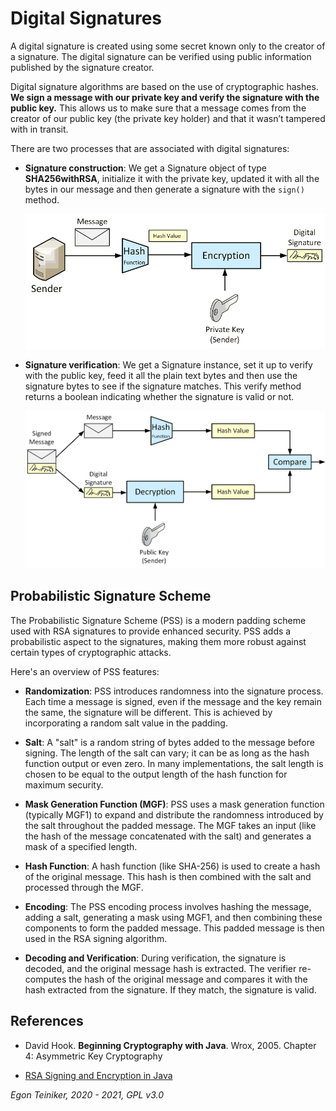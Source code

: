 # Digital Signatures

A digital signature is created using some secret known only to the creator of a signature. 
The digital signature can be verified using public information published by the signature 
creator.

Digital signature algorithms are based on the use of cryptographic hashes.
**We sign a message with our private key and verify the signature with the public key.**
This allows us to make sure that a message comes from the creator of our public key (the 
private key holder) and that it wasn’t tampered with in transit.

There are two processes that are associated with digital signatures:

* **Signature construction**: We get a Signature object of type **SHA256withRSA**, initialize 
    it with the private key, updated it with all the bytes in our message and then generate a 
    signature with the `sign()` method.
    
    ![Digital Signature](Signature.png)

* **Signature verification**: We get a Signature instance, set it up to verify with the public 
    key, feed it all the plain text bytes and then use the signature bytes to see if the 
    signature matches.
    This verify method returns a boolean indicating whether the signature is valid or not.

    ![Digital Signature Verification](VerifySignature.png)


## Probabilistic Signature Scheme
The Probabilistic Signature Scheme (PSS) is a modern padding scheme used with 
RSA signatures to provide enhanced security.
PSS adds a probabilistic aspect to the signatures, making them more robust against certain 
types of cryptographic attacks. 

Here's an overview of PSS features:

* **Randomization**: PSS introduces randomness into the signature process.  
    Each time a message is signed, even if the message and the key remain the same, 
    the signature will be different. This is achieved by incorporating a random 
    salt value in the padding.

* **Salt**: A "salt" is a random string of bytes added to the message before signing. 
    The length of the salt can vary; it can be as long as the hash function output 
    or even zero. In many implementations, the salt length is chosen to be equal to 
    the output length of the hash function for maximum security.

* **Mask Generation Function (MGF)**: PSS uses a mask generation function (typically
    MGF1) to expand and distribute the randomness introduced by the salt throughout 
    the padded message. The MGF takes an input (like the hash of the message 
    concatenated with the salt) and generates a mask of a specified length.

* **Hash Function**: A hash function (like SHA-256) is used to create a hash of 
    the original message. This hash is then combined with the salt and processed 
    through the MGF.

* **Encoding**: The PSS encoding process involves hashing the message, adding a 
    salt, generating a mask using MGF1, and then combining these components to 
    form the padded message. This padded message is then used in the RSA signing algorithm.

* **Decoding and Verification**: During verification, the signature is decoded, 
    and the original message hash is extracted. The verifier re-computes the hash 
    of the original message and compares it with the hash extracted from the signature. 
    If they match, the signature is valid.

## References

* David Hook. **Beginning Cryptography with Java**. Wrox, 2005.
    Chapter 4: Asymmetric Key Cryptography

* [RSA Signing and Encryption in Java](https://niels.nu/blog/2016/java-rsa.html)


*Egon Teiniker, 2020 - 2021, GPL v3.0* 